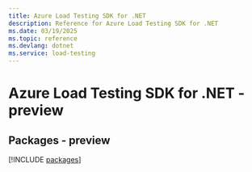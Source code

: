 ```yaml
---
title: Azure Load Testing SDK for .NET
description: Reference for Azure Load Testing SDK for .NET
ms.date: 03/19/2025
ms.topic: reference
ms.devlang: dotnet
ms.service: load-testing
---
```

# Azure Load Testing SDK for .NET - preview
## Packages - preview
[!INCLUDE [packages](load-testing-index.md)]